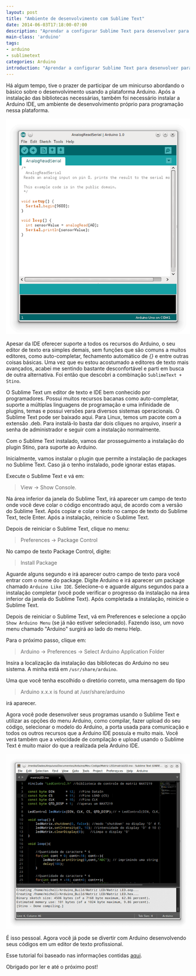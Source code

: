 ```yaml
---
layout: post
title: "Ambiente de desenvolvimento com Sublime Text"
date: 2014-06-03T17:18:00-07:00
description: "Aprendar a configurar Sublime Text para desenvolver para Arduino"
main-class: 'arduino'
tags:
- arduino
- sublimetext
categories: Arduino
introduction: "Aprendar a configurar Sublime Text para desenvolver para Arduino."
---
```


Há algum tempo, tive o prazer de participar de um minicurso abordando o básico sobre o desenvolvimento usando a plataforma Arduino. Após a instalação das bibliotecas necessárias, também foi necessário instalar a Arduino IDE, um ambiente de desenvolvimento próprio para programação nessa plataforma.

![](/images/mstuttgart/snapshot_3.png)

Apesar da IDE oferecer suporte a todos os recursos do Arduino, o seu editor de texto era simples demais, sem funções que são comuns a muitos editores, como auto-completar, fechamento automático de *{}* e entre outras coisas básicas. Uma vez que eu estou acostumado a editores de texto mais avançados, acabei me sentindo bastante desconfortável e parti em busca de outra alternativa. Foi então que descobri a combinação `SublimeText + Stino`.

O Sublime Text um editor de texto e IDE bem conhecido por programadores. Possui muitos recursos bacanas como auto-completar, suporte a múltiplas linguagens de programação e uma infinidade de plugins, temas e possui versões para diversos sistemas operacionais. O Sublime Text pode ser baixado aqui. Para Linux, temos um pacote com a extensão .deb. Para instalá-lo basta dar dois cliques no arquivo, inserir a senha de administrador e seguir com a instalação normalmente.

Com o Sublime Text instalado, vamos dar prosseguimento a instalação do plugin Stino, para suporte ao Arduino.

Inicialmente, vamos instalar o plugin que permite a instalação de packages no Sublime Text. Caso já o tenho instalado, pode ignorar estas etapas.

Execute o Sublime Text e vá em:  

> View -> Show Console.

Na área inferior da janela do Sublime Text, irá aparecer um campo de texto onde você deve colar o código encontrado aqui, de acordo com a versão do Sublime Text. Após copiar e colar o texto no campo de texto do Sublime Text, tecle Enter. Após a instalação, reinicie o Sublime Text.

Depois de reiniciar o Sublime Text, clique no menu:

> Preferences -> Package Control

No campo de texto Package Control, digite:

> Install Package

Aguarde alguns segundo e irá aparecer outro campo de texto para você entrar com o nome do package.
Digite Arduino e irá aparecer um package chamado `Arduino Like IDE`. Selecione-o e aguarde alguns segundos para a instalação completar (você pode verificar o progresso da instalação na área inferior da janela do Sublime Text). Após completada a instalação, reinicie o Sublime Text.

Depois de reiniciar o Sublime Text, vá em Preferences e selecione a opção `Show Arduino Menu` (se já não estiver selecionado). Fazendo isso, um novo menu chamado "Arduino" surgirá ao lado do menu Help.

Para o próximo passo, clique em:

> Arduino -> Preferences -> Select Arduino Application Folder

Insira a localização da instalação das bibliotecas do Arduino no seu sistema. A minha está em `/usr/share/arduino`.

Uma que você tenha escolhido o diretório correto, uma mensagem do tipo

> Arduino x.x.x is found at /usr/share/arduino

irá aparecer.

Agora você pode desenvolver seus programas usando o Sublime Text e utilizar as opções do menu Arduino, como compilar, fazer upload do seu código, selecionar o modelo do Arduino, a porta usada para comunicação e todos os outros recursos que a Arduino IDE possuía e muito mais. Você verá também que a velocidade de compilação e upload usando o Sublime Text é muito maior do que a realizada pela Arduino IDE.

![](/images/mstuttgart/snapshot_4.png)

É isso pessoal. Agora você já pode se divertir com Arduino desenvolvendo seus códigos em um editor de texto profissional.

Esse tutorial foi baseado nas informações contidas [aqui](https://github.com/Robot-Will/Stino).

Obrigado por ler e até o próximo post!
